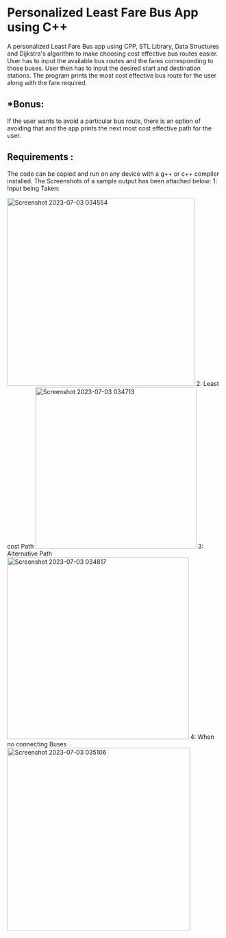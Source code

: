 
# Personalized Least Fare Bus App using C++
 A personalized Least Fare Bus app using CPP, STL Library, Data Structures and Dijkstra's algorithm to make choosing cost effective bus routes easier.
 User has to input the available bus routes and the fares corresponding to those buses.
 User then has to input the desired start and destination stations.
 The program prints the most cost effective bus route for the user along with the fare required.
 ## *Bonus:
 If the user wants to avoid a particular bus route, there is an option of avoiding that and the app prints the next most cost effective path for the user.
 ## Requirements :
 The code can be copied and run on any device with a g++ or c++ compiler installed.
 The Screenshots of a sample output has been attached below:
 1: Input being Taken:  

 
 <img width="438" alt="Screenshot 2023-07-03 034554" src="https://github.com/soumili202/Least-Fare-Bus-App/assets/106475649/bfd25a33-dca1-4f38-bf6f-864094e2aea6">  
 2: Least cost Path  


 
 <img width="376" alt="Screenshot 2023-07-03 034713" src="https://github.com/soumili202/Least-Fare-Bus-App/assets/106475649/d13df71b-015f-42cc-a6ef-cdf289a566cc">  
 3: Alternative Path  


 
 <img width="424" alt="Screenshot 2023-07-03 034817" src="https://github.com/soumili202/Least-Fare-Bus-App/assets/106475649/cc306902-1d65-4036-970a-bd39e27bf503">  
 4: When no connecting Buses  


 
 <img width="427" alt="Screenshot 2023-07-03 035106" src="https://github.com/soumili202/Least-Fare-Bus-App/assets/106475649/f696f270-6d3e-4141-be0b-00ac72b3083a">  





 
 

